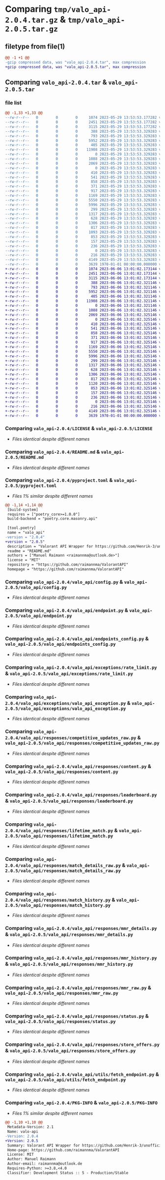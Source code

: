 # Comparing `tmp/valo_api-2.0.4.tar.gz` & `tmp/valo_api-2.0.5.tar.gz`

## filetype from file(1)

```diff
@@ -1 +1 @@
-gzip compressed data, was "valo_api-2.0.4.tar", max compression
+gzip compressed data, was "valo_api-2.0.5.tar", max compression
```

## Comparing `valo_api-2.0.4.tar` & `valo_api-2.0.5.tar`

### file list

```diff
@@ -1,33 +1,33 @@
--rw-r--r--   0        0        0     1074 2023-05-29 13:53:53.177282 valo_api-2.0.4/LICENSE
--rw-r--r--   0        0        0     2451 2023-05-29 13:53:53.177282 valo_api-2.0.4/README.md
--rw-r--r--   0        0        0     3115 2023-05-29 13:53:53.177282 valo_api-2.0.4/pyproject.toml
--rw-r--r--   0        0        0      388 2023-05-29 13:53:53.329283 valo_api-2.0.4/valo_api/__init__.py
--rw-r--r--   0        0        0      793 2023-05-29 13:53:53.329283 valo_api-2.0.4/valo_api/config.py
--rw-r--r--   0        0        0     5952 2023-05-29 13:53:53.329283 valo_api-2.0.4/valo_api/endpoint.py
--rw-r--r--   0        0        0      405 2023-05-29 13:53:53.329283 valo_api-2.0.4/valo_api/endpoints/__init__.py
--rw-r--r--   0        0        0    11908 2023-05-29 13:53:53.329283 valo_api-2.0.4/valo_api/endpoints_config.py
--rw-r--r--   0        0        0        0 2023-05-29 13:53:53.329283 valo_api-2.0.4/valo_api/exceptions/__init__.py
--rw-r--r--   0        0        0     1088 2023-05-29 13:53:53.329283 valo_api-2.0.4/valo_api/exceptions/rate_limit.py
--rw-r--r--   0        0        0     2069 2023-05-29 13:53:53.329283 valo_api-2.0.4/valo_api/exceptions/valo_api_exception.py
--rw-r--r--   0        0        0        0 2023-05-29 13:53:53.329283 valo_api-2.0.4/valo_api/responses/__init__.py
--rw-r--r--   0        0        0      410 2023-05-29 13:53:53.329283 valo_api-2.0.4/valo_api/responses/account_details.py
--rw-r--r--   0        0        0      541 2023-05-29 13:53:53.329283 valo_api-2.0.4/valo_api/responses/competitive_updates_raw.py
--rw-r--r--   0        0        0      858 2023-05-29 13:53:53.329283 valo_api-2.0.4/valo_api/responses/content.py
--rw-r--r--   0        0        0      371 2023-05-29 13:53:53.329283 valo_api-2.0.4/valo_api/responses/error_response.py
--rw-r--r--   0        0        0      917 2023-05-29 13:53:53.329283 valo_api-2.0.4/valo_api/responses/leaderboard.py
--rw-r--r--   0        0        0     1169 2023-05-29 13:53:53.329283 valo_api-2.0.4/valo_api/responses/lifetime_match.py
--rw-r--r--   0        0        0     5550 2023-05-29 13:53:53.329283 valo_api-2.0.4/valo_api/responses/match_details_raw.py
--rw-r--r--   0        0        0     5996 2023-05-29 13:53:53.329283 valo_api-2.0.4/valo_api/responses/match_history.py
--rw-r--r--   0        0        0      299 2023-05-29 13:53:53.329283 valo_api-2.0.4/valo_api/responses/match_history_raw.py
--rw-r--r--   0        0        0     1317 2023-05-29 13:53:53.329283 valo_api-2.0.4/valo_api/responses/mmr_details.py
--rw-r--r--   0        0        0      628 2023-05-29 13:53:53.329283 valo_api-2.0.4/valo_api/responses/mmr_history.py
--rw-r--r--   0        0        0     1306 2023-05-29 13:53:53.329283 valo_api-2.0.4/valo_api/responses/mmr_raw.py
--rw-r--r--   0        0        0      817 2023-05-29 13:53:53.329283 valo_api-2.0.4/valo_api/responses/status.py
--rw-r--r--   0        0        0     1093 2023-05-29 13:53:53.329283 valo_api-2.0.4/valo_api/responses/store_featured.py
--rw-r--r--   0        0        0      853 2023-05-29 13:53:53.329283 valo_api-2.0.4/valo_api/responses/store_offers.py
--rw-r--r--   0        0        0      157 2023-05-29 13:53:53.329283 valo_api-2.0.4/valo_api/responses/version_info.py
--rw-r--r--   0        0        0      236 2023-05-29 13:53:53.329283 valo_api-2.0.4/valo_api/responses/website.py
--rw-r--r--   0        0        0        0 2023-05-29 13:53:53.329283 valo_api-2.0.4/valo_api/utils/__init__.py
--rw-r--r--   0        0        0      216 2023-05-29 13:53:53.329283 valo_api-2.0.4/valo_api/utils/dict_struct.py
--rw-r--r--   0        0        0     4149 2023-05-29 13:53:53.329283 valo_api-2.0.4/valo_api/utils/fetch_endpoint.py
--rw-r--r--   0        0        0     3639 1970-01-01 00:00:00.000000 valo_api-2.0.4/PKG-INFO
+-rw-r--r--   0        0        0     1074 2023-06-06 13:01:02.173144 valo_api-2.0.5/LICENSE
+-rw-r--r--   0        0        0     2451 2023-06-06 13:01:02.173144 valo_api-2.0.5/README.md
+-rw-r--r--   0        0        0     3115 2023-06-06 13:01:02.173144 valo_api-2.0.5/pyproject.toml
+-rw-r--r--   0        0        0      388 2023-06-06 13:01:02.321146 valo_api-2.0.5/valo_api/__init__.py
+-rw-r--r--   0        0        0      793 2023-06-06 13:01:02.321146 valo_api-2.0.5/valo_api/config.py
+-rw-r--r--   0        0        0     5952 2023-06-06 13:01:02.321146 valo_api-2.0.5/valo_api/endpoint.py
+-rw-r--r--   0        0        0      405 2023-06-06 13:01:02.321146 valo_api-2.0.5/valo_api/endpoints/__init__.py
+-rw-r--r--   0        0        0    11908 2023-06-06 13:01:02.321146 valo_api-2.0.5/valo_api/endpoints_config.py
+-rw-r--r--   0        0        0        0 2023-06-06 13:01:02.321146 valo_api-2.0.5/valo_api/exceptions/__init__.py
+-rw-r--r--   0        0        0     1088 2023-06-06 13:01:02.321146 valo_api-2.0.5/valo_api/exceptions/rate_limit.py
+-rw-r--r--   0        0        0     2069 2023-06-06 13:01:02.325146 valo_api-2.0.5/valo_api/exceptions/valo_api_exception.py
+-rw-r--r--   0        0        0        0 2023-06-06 13:01:02.325146 valo_api-2.0.5/valo_api/responses/__init__.py
+-rw-r--r--   0        0        0      410 2023-06-06 13:01:02.325146 valo_api-2.0.5/valo_api/responses/account_details.py
+-rw-r--r--   0        0        0      541 2023-06-06 13:01:02.325146 valo_api-2.0.5/valo_api/responses/competitive_updates_raw.py
+-rw-r--r--   0        0        0      858 2023-06-06 13:01:02.325146 valo_api-2.0.5/valo_api/responses/content.py
+-rw-r--r--   0        0        0      371 2023-06-06 13:01:02.325146 valo_api-2.0.5/valo_api/responses/error_response.py
+-rw-r--r--   0        0        0      917 2023-06-06 13:01:02.325146 valo_api-2.0.5/valo_api/responses/leaderboard.py
+-rw-r--r--   0        0        0     1169 2023-06-06 13:01:02.325146 valo_api-2.0.5/valo_api/responses/lifetime_match.py
+-rw-r--r--   0        0        0     5550 2023-06-06 13:01:02.325146 valo_api-2.0.5/valo_api/responses/match_details_raw.py
+-rw-r--r--   0        0        0     5996 2023-06-06 13:01:02.325146 valo_api-2.0.5/valo_api/responses/match_history.py
+-rw-r--r--   0        0        0      299 2023-06-06 13:01:02.325146 valo_api-2.0.5/valo_api/responses/match_history_raw.py
+-rw-r--r--   0        0        0     1317 2023-06-06 13:01:02.325146 valo_api-2.0.5/valo_api/responses/mmr_details.py
+-rw-r--r--   0        0        0      628 2023-06-06 13:01:02.325146 valo_api-2.0.5/valo_api/responses/mmr_history.py
+-rw-r--r--   0        0        0     1306 2023-06-06 13:01:02.325146 valo_api-2.0.5/valo_api/responses/mmr_raw.py
+-rw-r--r--   0        0        0      817 2023-06-06 13:01:02.325146 valo_api-2.0.5/valo_api/responses/status.py
+-rw-r--r--   0        0        0     1120 2023-06-06 13:01:02.325146 valo_api-2.0.5/valo_api/responses/store_featured.py
+-rw-r--r--   0        0        0      853 2023-06-06 13:01:02.325146 valo_api-2.0.5/valo_api/responses/store_offers.py
+-rw-r--r--   0        0        0      157 2023-06-06 13:01:02.325146 valo_api-2.0.5/valo_api/responses/version_info.py
+-rw-r--r--   0        0        0      236 2023-06-06 13:01:02.325146 valo_api-2.0.5/valo_api/responses/website.py
+-rw-r--r--   0        0        0        0 2023-06-06 13:01:02.325146 valo_api-2.0.5/valo_api/utils/__init__.py
+-rw-r--r--   0        0        0      216 2023-06-06 13:01:02.325146 valo_api-2.0.5/valo_api/utils/dict_struct.py
+-rw-r--r--   0        0        0     4149 2023-06-06 13:01:02.325146 valo_api-2.0.5/valo_api/utils/fetch_endpoint.py
+-rw-r--r--   0        0        0     3639 1970-01-01 00:00:00.000000 valo_api-2.0.5/PKG-INFO
```

### Comparing `valo_api-2.0.4/LICENSE` & `valo_api-2.0.5/LICENSE`

 * *Files identical despite different names*

### Comparing `valo_api-2.0.4/README.md` & `valo_api-2.0.5/README.md`

 * *Files identical despite different names*

### Comparing `valo_api-2.0.4/pyproject.toml` & `valo_api-2.0.5/pyproject.toml`

 * *Files 1% similar despite different names*

```diff
@@ -1,14 +1,14 @@
 [build-system]
 requires = ["poetry_core>=1.0.0"]
 build-backend = "poetry.core.masonry.api"
 
 [tool.poetry]
 name = "valo_api"
-version = "2.0.4"
+version = "2.0.5"
 description = "Valorant API Wrapper for https://github.com/Henrik-3/unofficial-valorant-api"
 readme = "README.md"
 authors = ["Manuel Raimann <raimannma@outlook.de>"]
 license = "MIT"
 repository = "https://github.com/raimannma/ValorantAPI"
 homepage = "https://github.com/raimannma/ValorantAPI"
```

### Comparing `valo_api-2.0.4/valo_api/config.py` & `valo_api-2.0.5/valo_api/config.py`

 * *Files identical despite different names*

### Comparing `valo_api-2.0.4/valo_api/endpoint.py` & `valo_api-2.0.5/valo_api/endpoint.py`

 * *Files identical despite different names*

### Comparing `valo_api-2.0.4/valo_api/endpoints_config.py` & `valo_api-2.0.5/valo_api/endpoints_config.py`

 * *Files identical despite different names*

### Comparing `valo_api-2.0.4/valo_api/exceptions/rate_limit.py` & `valo_api-2.0.5/valo_api/exceptions/rate_limit.py`

 * *Files identical despite different names*

### Comparing `valo_api-2.0.4/valo_api/exceptions/valo_api_exception.py` & `valo_api-2.0.5/valo_api/exceptions/valo_api_exception.py`

 * *Files identical despite different names*

### Comparing `valo_api-2.0.4/valo_api/responses/competitive_updates_raw.py` & `valo_api-2.0.5/valo_api/responses/competitive_updates_raw.py`

 * *Files identical despite different names*

### Comparing `valo_api-2.0.4/valo_api/responses/content.py` & `valo_api-2.0.5/valo_api/responses/content.py`

 * *Files identical despite different names*

### Comparing `valo_api-2.0.4/valo_api/responses/leaderboard.py` & `valo_api-2.0.5/valo_api/responses/leaderboard.py`

 * *Files identical despite different names*

### Comparing `valo_api-2.0.4/valo_api/responses/lifetime_match.py` & `valo_api-2.0.5/valo_api/responses/lifetime_match.py`

 * *Files identical despite different names*

### Comparing `valo_api-2.0.4/valo_api/responses/match_details_raw.py` & `valo_api-2.0.5/valo_api/responses/match_details_raw.py`

 * *Files identical despite different names*

### Comparing `valo_api-2.0.4/valo_api/responses/match_history.py` & `valo_api-2.0.5/valo_api/responses/match_history.py`

 * *Files identical despite different names*

### Comparing `valo_api-2.0.4/valo_api/responses/mmr_details.py` & `valo_api-2.0.5/valo_api/responses/mmr_details.py`

 * *Files identical despite different names*

### Comparing `valo_api-2.0.4/valo_api/responses/mmr_history.py` & `valo_api-2.0.5/valo_api/responses/mmr_history.py`

 * *Files identical despite different names*

### Comparing `valo_api-2.0.4/valo_api/responses/mmr_raw.py` & `valo_api-2.0.5/valo_api/responses/mmr_raw.py`

 * *Files identical despite different names*

### Comparing `valo_api-2.0.4/valo_api/responses/status.py` & `valo_api-2.0.5/valo_api/responses/status.py`

 * *Files identical despite different names*

### Comparing `valo_api-2.0.4/valo_api/responses/store_offers.py` & `valo_api-2.0.5/valo_api/responses/store_offers.py`

 * *Files identical despite different names*

### Comparing `valo_api-2.0.4/valo_api/utils/fetch_endpoint.py` & `valo_api-2.0.5/valo_api/utils/fetch_endpoint.py`

 * *Files identical despite different names*

### Comparing `valo_api-2.0.4/PKG-INFO` & `valo_api-2.0.5/PKG-INFO`

 * *Files 1% similar despite different names*

```diff
@@ -1,10 +1,10 @@
 Metadata-Version: 2.1
 Name: valo-api
-Version: 2.0.4
+Version: 2.0.5
 Summary: Valorant API Wrapper for https://github.com/Henrik-3/unofficial-valorant-api
 Home-page: https://github.com/raimannma/ValorantAPI
 License: MIT
 Author: Manuel Raimann
 Author-email: raimannma@outlook.de
 Requires-Python: >=3.8,<4.0
 Classifier: Development Status :: 5 - Production/Stable
```

